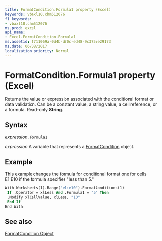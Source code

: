 ```yaml
---
title: FormatCondition.Formula1 property (Excel)
keywords: vbaxl10.chm512076
f1_keywords:
- vbaxl10.chm512076
ms.prod: excel
api_name:
- Excel.FormatCondition.Formula1
ms.assetid: f711069a-0d4b-d70c-ed48-9c375ce29173
ms.date: 06/08/2017
localization_priority: Normal
---
```



# FormatCondition.Formula1 property (Excel)

Returns the value or expression associated with the conditional format or data validation. Can be a constant value, a string value, a cell reference, or a formula. Read-only  **String**.


## Syntax

_expression_. `Formula1`

_expression_ A variable that represents a [FormatCondition](Excel.FormatCondition.md) object.


## Example

This example changes the formula for conditional format one for cells E1:E10 if the formula specifies "less than 5."


```vb
With Worksheets(1).Range("e1:e10").FormatConditions(1) 
 If .Operator = xlLess And .Formula1 = "5" Then 
 .Modify xlCellValue, xlLess, "10" 
 End If 
End With
```


## See also


[FormatCondition Object](Excel.FormatCondition.md)

